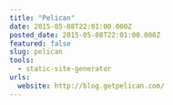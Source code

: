 ```yaml
---
title: "Pelican"
date: 2015-05-08T22:01:00.000Z
posted_date: 2015-05-08T22:01:00.000Z
featured: false
slug: pelican
tools: 
  - static-site-generator
urls:
  website: http://blog.getpelican.com/
---
```






